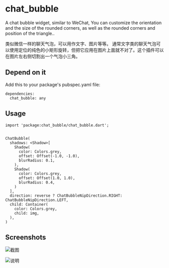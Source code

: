 # chat_bubble

A chat bubble widget, similar to WeChat, You can customize the orientation and the size of the rounded corners, as well as the rounded corners and position of the triangle..

类似微信一样的聊天气泡，可以用作文字、图片等等。 通常文字类的聊天气泡可以使用定位的纯色的小矩形旋转，但把它应用在图片上面就不对了。这个插件可以在图片左右侧切割出一个气泡小三角。

## Depend on it
Add this to your package's pubspec.yaml file:
```
dependencies:
  chat_bubble: any
```

## Usage
```
import 'package:chat_bubble/chat_bubble.dart';


ChatBubble(
  shadows: <Shadow>[
    Shadow(
      color: Colors.grey,
      offset: Offset(-1.0, -1.0),
      blurRadius: 0.1,
    ),
    Shadow(
      color: Colors.grey,
      offset: Offset(1.0, 1.0),
      blurRadius: 0.4,
    )
  ],
  direction: reverse ? ChatBubbleNipDirection.RIGHT:  ChatBubbleNipDirection.LEFT,
  child: Container(
    color: Colors.grey,
    child: img,
  ),
)
```

## Screenshots

![截图](https://github.com/mrTangYun/flutter_chat_bubble/raw/master/screenshots/Screenshot_1587114817.png)

![说明](https://github.com/mrTangYun/flutter_chat_bubble/raw/master/screenshots/Screenshot_1587095359.png)
